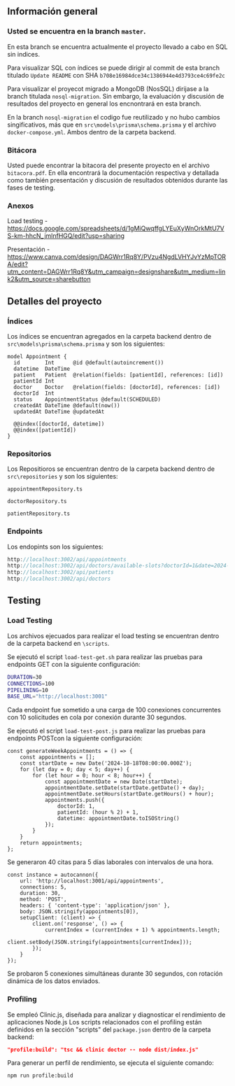 ## Información general
### Usted se encuentra en la branch `master`. 
En esta branch se encuentra actualmente el proyecto llevado a cabo en SQL sin indices. 

Para visualizar SQL con índices se puede dirigir al commit de esta branch titulado `Update README` con SHA `b708e16984dce34c1386944e4d3793ce4c69fe2c`

Para visualizar el proyecot migrado a MongoDB (NosSQL) dirijase a la branch titulada `nosql-migration`. Sin embargo, la evaluación y discusión de resultados del proyecto en general los encnontrará en esta branch.

En la branch `nosql-migration` el codigo fue reutilizado y no hubo cambios singificativos, más que en `src\models\prisma\schema.prisma` y el archivo `docker-compose.yml`. Ambos dentro de la carpeta backend.

### Bitácora
Usted puede encontrar la bitacora del presente proyecto en el archivo `bitacora.pdf`. En ella encontrará la documentación respectiva y detallada como también presentación y discusión de resultados obtenidos durante las fases de testing.

### Anexos
Load testing - https://docs.google.com/spreadsheets/d/1gMiQwqffgLYEuXyWnOrkMtU7VS-km-hhcN_jmlnfHGQ/edit?usp=sharing

Presentación - https://www.canva.com/design/DAGWrr1Rq8Y/PVzu4NgdLVHYJvYzMpTORA/edit?utm_content=DAGWrr1Rq8Y&utm_campaign=designshare&utm_medium=link2&utm_source=sharebutton

## Detalles del proyecto

### Índices
Los índices se encuentran agregados en la carpeta backend dentro de `src\models\prisma\schema.prisma` y son los siguientes:
```prisma
model Appointment {
  id        Int      @id @default(autoincrement())
  datetime  DateTime
  patient   Patient  @relation(fields: [patientId], references: [id])
  patientId Int
  doctor    Doctor   @relation(fields: [doctorId], references: [id])
  doctorId  Int
  status    AppointmentStatus @default(SCHEDULED)
  createdAt DateTime @default(now())
  updatedAt DateTime @updatedAt

  @@index([doctorId, datetime])
  @@index([patientId])
}
```


### Repositorios
Los Repositioros se encuentran dentro de la carpeta backend dentro de `src\repositories` y son los siguientes:

`appointmentRepository.ts`

`doctorRepository.ts`

`patientRepository.ts`

### Endpoints
Los endopints son los siguientes:
```typescript
http://localhost:3002/api/appointments
http://localhost:3002/api/doctors/available-slots?doctorId=1&date=2024-10-28
http://localhost:3002/api/patients
http://localhost:3002/api/doctors
```

## Testing
### Load Testing
Los archivos ejecuados para realizar el load testing se encuentran dentro de la carpeta backend en `\scripts`.

Se ejecutó el script `load-test-get.sh` para realizar las pruebas para endpoints GET con la siguiente configuración:
```bash
DURATION=30
CONNECTIONS=100
PIPELINING=10
BASE_URL="http://localhost:3001"
```

Cada endpoint fue sometido a una carga de 100 conexiones concurrentes con 10 solicitudes en cola por conexión durante 30 segundos.

Se ejecutó el script `load-test-post.js` para realizar las pruebas para endpoints POSTcon la siguiente configuración:

```
const generateWeekAppointments = () => {
    const appointments = [];
    const startDate = new Date('2024-10-18T08:00:00.000Z');
    for (let day = 0; day < 5; day++) {
        for (let hour = 0; hour < 8; hour++) {
            const appointmentDate = new Date(startDate);
            appointmentDate.setDate(startDate.getDate() + day);
            appointmentDate.setHours(startDate.getHours() + hour);
            appointments.push({
                doctorId: 1,
                patientId: (hour % 2) + 1,
                datetime: appointmentDate.toISOString()
            });
        }
    }
    return appointments;
};
```

Se generaron 40 citas para 5 días laborales con intervalos de una hora.

```
const instance = autocannon({
    url: 'http://localhost:3001/api/appointments',
    connections: 5,
    duration: 30,
    method: 'POST',
    headers: { 'content-type': 'application/json' },
    body: JSON.stringify(appointments[0]),
    setupClient: (client) => {
        client.on('response', () => {
            currentIndex = (currentIndex + 1) % appointments.length;
            client.setBody(JSON.stringify(appointments[currentIndex]));
        });
    }
});
```

Se probaron 5 conexiones simultáneas durante 30 segundos, con rotación dinámica de los datos enviados.

### Profiling
Se empleó Clinic.js, diseñada para analizar y diagnosticar el rendimiento de aplicaciones Node.js
Los scripts relacionados con el profiling están definidos en la sección "scripts" del `package.json` dentro de la carpeta backend:
```json
"profile:build": "tsc && clinic doctor -- node dist/index.js"
```

Para generar un perfil de rendimiento, se ejecuta el siguiente comando:
```bash
npm run profile:build
```
